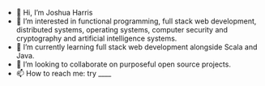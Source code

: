 - 👋 Hi, I’m Joshua Harris
- 👀 I’m interested in functional programming, full stack web development, distributed systems, operating systems, computer security and cryptography and artificial intelligence systems.
- 🌱 I’m currently learning full stack web development alongside Scala and Java.
- 💞️ I’m looking to collaborate on purposeful open source projects.
- 📫 How to reach me: try ____

<!---
SwitchJIK/SwitchJIK is a ✨ special ✨ repository because its `README.md` (this file) appears on your GitHub profile.
You can click the Preview link to take a look at your changes.
--->
